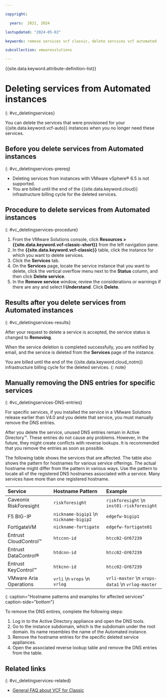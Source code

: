 ```yaml
---

copyright:

  years:  2021, 2024

lastupdated: "2024-05-02"

keywords: remove services vcf classic, delete services vcf automated

subcollection: vmwaresolutions

---
```


{{site.data.keyword.attribute-definition-list}}

# Deleting services from Automated instances
{: #vc_deletingservices}

You can delete the services that were provisioned for your {{site.data.keyword.vcf-auto}} instances when you no longer need these services.

## Before you delete services from Automated instances
{: #vc_deletingservices-prereq}

* Deleting services from instances with VMware vSphere® 6.5 is not supported.
* You are billed until the end of the {{site.data.keyword.cloud}} infrastructure billing cycle for the deleted services.

## Procedure to delete services from Automated instances
{: #vc_deletingservices-procedure}

1. From the VMware Solutions console, click **Resources > {{site.data.keyword.vcf-classic-short}}** from the left navigation pane.
2. In the **{{site.data.keyword.vcf-classic}}** table, click the instance for which you want to delete services.
3. Click the **Services** tab.
4. On the **Services** page, locate the service instance that you want to delete, click the vertical overflow menu next to the **Status** column, and then click **Delete service**.
5. In the **Remove service** window, review the considerations or warnings if there are any and select **I Understand**. Click **Delete**.

## Results after you delete services from Automated instances
{: #vc_deletingservices-results}

After your request to delete a service is accepted, the service status is changed to **Removing**.

When the service deletion is completed successfully, you are notified by email, and the service is deleted from the **Services** page of the instance.

You are billed until the end of the {{site.data.keyword.cloud_notm}} infrastructure billing cycle for the deleted services.
{: note}

## Manually removing the DNS entries for specific services
{: #vc_deletingservices-DNS-entries}

For specific services, if you installed the service in a VMware Solutions release earlier than V4.0 and you delete that service, you must manually remove the DNS entries.

After you delete the service, unused DNS entries remain in Active Directory™. These entries do not cause any problems. However, in the future, they might create conflicts with reverse lookups. It is recommended that you remove the entries as soon as possible.

The following table shows the services that are affected. The table also shows the pattern for hostnames for various service offerings. The actual hostname might differ from the pattern in various ways. Use the pattern to locate all of the registered DNS hostnames associated with a service. Many services have more than one registered hostname.

| Service | Hostname Pattern | Example |
|:-------- |:--------------------- | :----------- |
| Caveonix RiskForesight | `riskforesight` | `riskforesight`   \n `inst01-riskforesight` |
| F5 BIG-IP | `nickname-bigip1`   \n `nickname-bigip2` | `edgefw-bigip1` |
| FortigateVM | `nickname-fortigate` | `edgefw-fortigate01` |
| Entrust CloudControl™ | `htccnn-id` | `htcc02-GY67239` |
| Entrust DataControl® | `htdcnn-id` | `htcc02-GY67239` |
| Entrust KeyControl™ | `htkcnn-id` | `htcc02-GY67239` |
| VMware Aria Operations | `vrli`   \n `vrops`   \n `vrlog` | `vrli-master`   \n `vrops-data1`   \n `vrlog-master` |
{: caption="Hostname patterns and examples for affected services" caption-side="bottom"}

To remove the DNS entires, complete the following steps:

1. Log in to the Active Directory appliance and open the DNS tools.
2. Go to the instance subdomain, which is the subdomain under the root domain. Its name resembles the name of the Automated instance.
3. Remove the hostname entries for the specific deleted service appliances.
4. Open the associated reverse lookup table and remove the DNS entries from the table.

## Related links
{: #vc_deletingservices-related}

* [General FAQ about VCF for Classic](/docs/vmwaresolutions?topic=vmwaresolutions-faq-vmwaresolutions)
